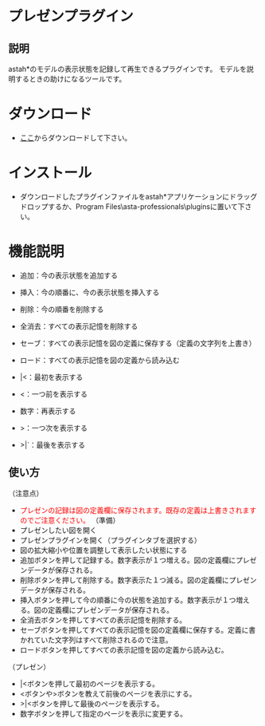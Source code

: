 # プレゼンプラグイン

## 説明
astah*のモデルの表示状態を記録して再生できるプラグインです。
モデルを説明するときの助けになるツールです。

# ダウンロード
- [ここ](https://github.com/snytng/presen/raw/master/target/presen-0.1.2.jar)からダウンロードして下さい。

# インストール
- ダウンロードしたプラグインファイルをastah*アプリケーションにドラッグドロップするか、Program Files\asta-professionals\pluginsに置いて下さい。

# 機能説明
- 追加：今の表示状態を追加する
- 挿入：今の順番に、今の表示状態を挿入する
- 削除：今の順番を削除する
- 全消去：すべての表示記憶を削除する

- セーブ：すべての表示記憶を図の定義に保存する（定義の文字列を上書き）
- ロード：すべての表示記憶を図の定義から読み込む

- \|\<：最初を表示する
- \<：一つ前を表示する
- 数字：再表示する
- \>：一つ次を表示する
- \>\|`：最後を表示する


## 使い方
（注意点）
- <span style="color: red; ">プレゼンの記録は図の定義欄に保存されます。既存の定義は上書きされますのでご注意ください。</span>
（準備）
- プレゼンしたい図を開く
- プレゼンプラグインを開く（プラグインタブを選択する）
- 図の拡大縮小や位置を調整して表示したい状態にする
- 追加ボタンを押して記録する。数字表示が１つ増える。図の定義欄にプレゼンデータが保存される。
- 削除ボタンを押して削除する。数字表示た１つ減る。図の定義欄にプレゼンデータが保存される。
- 挿入ボタンを押して今の順番に今の状態を追加する。数字表示が１つ増える。図の定義欄にプレゼンデータが保存される。
- 全消去ボタンを押してすべての表示記憶を削除する。
- セーブボタンを押してすべての表示記憶を図の定義欄に保存する。定義に書かれていた文字列はすべて削除されるので注意。
- ロードボタンを押してすべての表示記憶を図の定義から読み込む。

（プレゼン）
- \|\<ボタンを押して最初のページを表示する。
- \<ボタンや\>ボタンを教えて前後のページを表示にする。
- \>\|<ボタンを押して最後のページを表示する。
- 数字ボタンを押して指定のページを表示に変更する。

